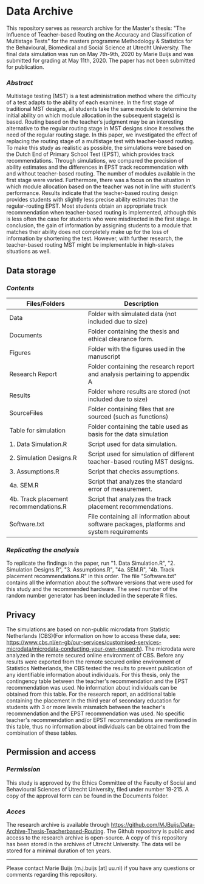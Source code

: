 # Data Archive

This repository serves as research archive for the Master's thesis: "The Influence of Teacher-based Routing on the Accuracy and Classification of Multistage Tests" for the masters programme Methodology & Statistics for the Behavioural, Biomedical and Social Science at Utrecht University.
The final data simulation was run on May 7th-9th, 2020 by Marie Buijs and was submitted for grading at May 11th, 2020. The paper has not been submitted for publication. 

### *Abstract*

Multistage testing (MST) is a test administration method where the difficulty of a test adapts to the ability of each examinee. In the first stage of traditional MST designs, all students take the same module to determine the initial ability on which module allocation in the subsequent stage(s) is based. Routing based on the teacher’s judgment may be an interesting alternative to the regular routing stage in MST designs since it resolves the need of the regular routing stage. In this paper, we investigated the effect of replacing the routing stage of a multistage test with teacher-based routing. To make this study as realistic as possible, the simulations were based on the Dutch End of Primary School Test (EPST), which provides track recommendations. Through simulations, we compared the precision of ability estimates and the differences in EPST track recommendation with and without teacher-based routing. The number of modules available in the first stage were varied. Furthermore, there was a focus on the situation in which module allocation based on the teacher was not in line with student’s performance. Results indicate that the teacher-based routing design provides students with slightly less precise ability estimates than the regular-routing EPST. Most students obtain an appropriate track recommendation when teacher-based routing is implemented, although this is less often the case for students who were misdirected in the first stage. In conclusion, the gain of information by assigning students to a module that matches their ability does not completely make up for the loss of information by shortening the test. However, with further research, the teacher-based routing MST might be implementable in high-stakes situations as well. 

## Data storage

### *Contents*

| Files/Folders  |  Description   |
|---|---|
| Data  | Folder with simulated data (not included due to size)  |  
| Documents  |  Folder containing the thesis and ethical clearance form.  | 
| Figures  | Folder with the figures used in the manuscript  |   
| Research Report  |  Folder containing the research report and analysis pertaining to appendix A  | 
| Results  |  Folder where results are stored (not included due to size) | 
| SourceFiles  | Folder containing files that are sourced (such as functions) | 
| Table for simulation  | Folder containing the table used as basis for the data simulation | 
| 1. Data Simulation.R  | Script used for data simulation.  | 
| 2. Simulation Designs.R  |  Script used for simulation of different teacher-based routing MST designs. | 
| 3. Assumptions.R  |  Script that checks assumptions. | 
| 4a. SEM.R | Script that analyzes the standard error of measurement.  | 
| 4b. Track placement recommendations.R |  Script that analyzes the track placement recommendations. | 
| Software.txt  | File containing all information about software packages, platforms and system requirements | 

### *Replicating the analysis*

To replicate the findings in the paper, run "1. Data Simulation.R", "2. Simulation Designs.R", "3. Assumptions.R", "4a. SEM.R", "4b. Track placement recommendations.R" in this order. The file "Software.txt" contains all the information about the software versions that were used for this study and the recommended hardware. The seed number of the random number generator has been included in the seperate R files. 

## Privacy 

The simulations are based on non-public microdata from Statistic Netherlands (CBS)(For information on how to access these data, see: https://www.cbs.nl/en-gb/our-services/customised-services-microdata/microdata-conducting-your-own-research). The microdata were analyzed in the remote secured online environment of CBS. Before any results were exported from the remote secured online environment of Statistics Netherlands, the CBS tested the results to prevent publication of any identifiable information about individuals. 
For this thesis, only the contingency table between the teacher's recommendation and the EPST recommendation was used. No information about individuals can be obtained from this table. 
For the research report, an additional table containing the placement in the third year of secondary education for students with 3 or more levels mismatch between the teacher's recommendation and the EPST recommendation was used. No specific teacher's recommendation and/or EPST recommendations are mentioned in this table, thus no information about individuals can be obtained from the combination of these tables. 

## Permission and access

### *Permission*

This study is approved by the Ethics Committee of the Faculty of Social and Behavioural Sciences of Utrecht University, filed under number 19-215. A copy of the approval form can be found in the Documents folder. 

### *Acces*

The research archive is available through https://github.com/MJBuijs/Data-Archive-Thesis-Teacherbased-Routing. The Github repository is public and access to the research archive is open-source. A copy of this repository has been stored in the archives of Utrecht University. The data will be stored for a minimal duration of ten years.


-------------------
Please contact Marie Buijs (m.j.buijs [at] uu.nl) if you have any questions or comments regarding this repository.
